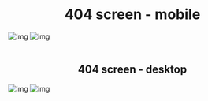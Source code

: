 <h1 style="text-align: center;">404 screen - mobile</h1>
    <img src="https://github.com/GabrielTellezG/404NotFound/blob/main/404dmIMG/404%20NOT%20FOUND%20wh.jpg" alt="img">
    <img src="https://github.com/GabrielTellezG/404NotFound/blob/main/404dmIMG/404%20NOT%20FOUND.jpg" alt="img">
    <br />
    <br />
<h2 style="text-align: center;">404 screen - desktop</h2>    
    <img src="https://github.com/GabrielTellezG/404NotFound/blob/main/404dmIMG/404%20NOT%20FOUND-Desktop%20wh.jpg" alt="img">
    <img src="https://github.com/GabrielTellezG/404NotFound/blob/main/404dmIMG/404%20NOT%20FOUND-Desktop.jpg" alt="img">
